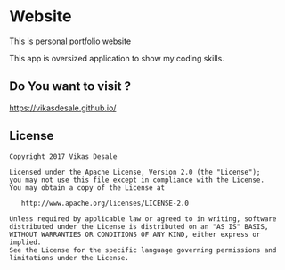 # Website
This is personal portfolio website

This app is oversized application to show my coding skills.
## Do You want to visit ? 
https://vikasdesale.github.io/ </br>
## License
    Copyright 2017 Vikas Desale

    Licensed under the Apache License, Version 2.0 (the "License");
    you may not use this file except in compliance with the License.
    You may obtain a copy of the License at

       http://www.apache.org/licenses/LICENSE-2.0

    Unless required by applicable law or agreed to in writing, software
    distributed under the License is distributed on an "AS IS" BASIS,
    WITHOUT WARRANTIES OR CONDITIONS OF ANY KIND, either express or implied.
    See the License for the specific language governing permissions and
    limitations under the License.
